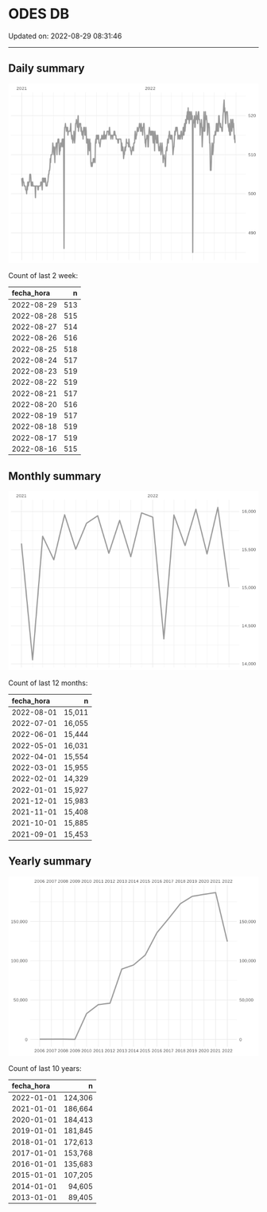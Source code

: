 
# ODES DB

Updated on: 2022-08-29 08:31:46

-----

## Daily summary

![](figures/unnamed-chunk-2-1.png)<!-- -->

Count of last 2 week:

| fecha\_hora |   n |
| :---------- | --: |
| 2022-08-29  | 513 |
| 2022-08-28  | 515 |
| 2022-08-27  | 514 |
| 2022-08-26  | 516 |
| 2022-08-25  | 518 |
| 2022-08-24  | 517 |
| 2022-08-23  | 519 |
| 2022-08-22  | 519 |
| 2022-08-21  | 517 |
| 2022-08-20  | 516 |
| 2022-08-19  | 517 |
| 2022-08-18  | 519 |
| 2022-08-17  | 519 |
| 2022-08-16  | 515 |

## Monthly summary

![](figures/unnamed-chunk-4-1.png)<!-- -->

Count of last 12 months:

| fecha\_hora |      n |
| :---------- | -----: |
| 2022-08-01  | 15,011 |
| 2022-07-01  | 16,055 |
| 2022-06-01  | 15,444 |
| 2022-05-01  | 16,031 |
| 2022-04-01  | 15,554 |
| 2022-03-01  | 15,955 |
| 2022-02-01  | 14,329 |
| 2022-01-01  | 15,927 |
| 2021-12-01  | 15,983 |
| 2021-11-01  | 15,408 |
| 2021-10-01  | 15,885 |
| 2021-09-01  | 15,453 |

## Yearly summary

![](figures/unnamed-chunk-6-1.png)<!-- -->

Count of last 10 years:

| fecha\_hora |       n |
| :---------- | ------: |
| 2022-01-01  | 124,306 |
| 2021-01-01  | 186,664 |
| 2020-01-01  | 184,413 |
| 2019-01-01  | 181,845 |
| 2018-01-01  | 172,613 |
| 2017-01-01  | 153,768 |
| 2016-01-01  | 135,683 |
| 2015-01-01  | 107,205 |
| 2014-01-01  |  94,605 |
| 2013-01-01  |  89,405 |
